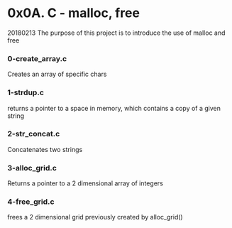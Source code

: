 # 0x0A. C - malloc, free

20180213
The purpose of this project is to introduce the use of malloc and free

### 0-create_array.c
Creates an array of specific chars

### 1-strdup.c
returns a pointer to a space in memory, which contains a copy of a given string

### 2-str_concat.c
Concatenates two strings

### 3-alloc_grid.c
Returns a pointer to a 2 dimensional array of integers

### 4-free_grid.c
frees a 2 dimensional grid previously created by alloc_grid()
